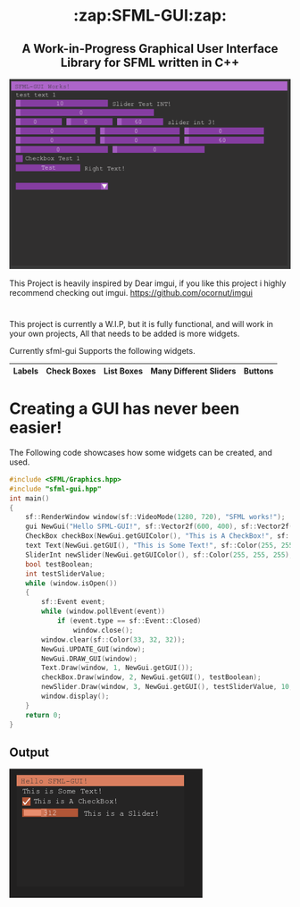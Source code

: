 
<h1 align="center">:zap:SFML-GUI:zap:</h1>
<h2 align="center"> A Work-in-Progress Graphical User Interface Library for SFML written in C++ </h2>

![DEMO IMAGE](/demoimages/sfml-demoimage.png/)

This Project is heavily inspired by Dear imgui, if you like this project i highly recommend checking out imgui.
https://github.com/ocornut/imgui

<h1></h1>

This project is currently a W.I.P, but it is fully functional, and will work in your own projects,
All that needs to be added is more widgets.

Currently sfml-gui Supports the following widgets.


Labels | Check Boxes | List Boxes | Many Different Sliders | Buttons | 
-------|-------------|------------|------------------------|---------|

<h1> Creating a GUI has never been easier! </h1>

The Following code showcases how some widgets can be created, and used.
```c++
#include <SFML/Graphics.hpp>
#include "sfml-gui.hpp"
int main()
{
    sf::RenderWindow window(sf::VideoMode(1280, 720), "SFML works!");
    gui NewGui("Hello SFML-GUI!", sf::Vector2f(600, 400), sf::Vector2f(300, 300), sf::Color(41, 39, 39, 128), sf::Color(217, 126, 95), sf::Color(46, 45, 46));
    CheckBox checkBox(NewGui.getGUIColor(), "This is A CheckBox!", sf::Color(255, 255, 255));
    text Text(NewGui.getGUI(), "This is Some Text!", sf::Color(255, 255, 255), window);
    SliderInt newSlider(NewGui.getGUIColor(), sf::Color(255, 255, 255), 200, "This is a Slider!");
    bool testBoolean;
    int testSliderValue;
    while (window.isOpen())
    {
        sf::Event event;
        while (window.pollEvent(event))
            if (event.type == sf::Event::Closed)
                window.close();        
        window.clear(sf::Color(33, 32, 32));
        NewGui.UPDATE_GUI(window);
        NewGui.DRAW_GUI(window);
        Text.Draw(window, 1, NewGui.getGUI());
        checkBox.Draw(window, 2, NewGui.getGUI(), testBoolean);
        newSlider.Draw(window, 3, NewGui.getGUI(), testSliderValue, 10, 900);
        window.display();
    }
    return 0;
}
```
<h2> Output </h2>

![DEMO IMAGE2](/demoimages/gui-starterimage.PNG/)

